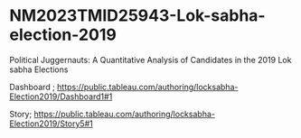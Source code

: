 # NM2023TMID25943-Lok-sabha-election-2019
Political Juggernauts: A Quantitative Analysis of Candidates in the 2019 Lok sabha Elections

Dashboard ;
https://public.tableau.com/authoring/locksabha-Election2019/Dashboard1#1

Story;
https://public.tableau.com/authoring/locksabha-Election2019/Story5#1

